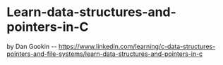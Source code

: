 # Learn-data-structures-and-pointers-in-C
by Dan Gookin -- https://www.linkedin.com/learning/c-data-structures-pointers-and-file-systems/learn-data-structures-and-pointers-in-c
